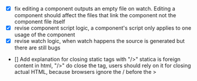 - [x] fix editing a component outputs an empty file on watch. Editing a component should affect the files that link the component not the component file itself
- [x] revise component script logic, a component's script only applies to one usage of the component
- [x] revise watch logic, when watch happens the source is generated but there are still bugs
- [] Add explanation for closing static tags with "/>" statica is foreign content in html, "/>" do close the tag, users should rely on it for closing actual HTML, because browsers ignore the / before the >
